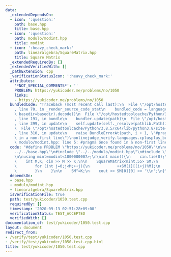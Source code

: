 ```yaml
---
data:
  _extendedDependsOn:
  - icon: ':question:'
    path: base.hpp
    title: base.hpp
  - icon: ':question:'
    path: modulo/modint.hpp
    title: modint
  - icon: ':heavy_check_mark:'
    path: linearalgebra/SquareMatrix.hpp
    title: Square Matrix
  _extendedRequiredBy: []
  _extendedVerifiedWith: []
  _pathExtension: cpp
  _verificationStatusIcon: ':heavy_check_mark:'
  attributes:
    '*NOT_SPECIAL_COMMENTS*': ''
    PROBLEM: https://yukicoder.me/problems/no/1050
    links:
    - https://yukicoder.me/problems/no/1050
  bundledCode: "Traceback (most recent call last):\n  File \"/opt/hostedtoolcache/Python/3.8.5/x64/lib/python3.8/site-packages/onlinejudge_verify/documentation/build.py\"\
    , line 70, in _render_source_code_stat\n    bundled_code = language.bundle(stat.path,\
    \ basedir=basedir).decode()\n  File \"/opt/hostedtoolcache/Python/3.8.5/x64/lib/python3.8/site-packages/onlinejudge_verify/languages/cplusplus.py\"\
    , line 191, in bundle\n    bundler.update(path)\n  File \"/opt/hostedtoolcache/Python/3.8.5/x64/lib/python3.8/site-packages/onlinejudge_verify/languages/cplusplus_bundle.py\"\
    , line 399, in update\n    self.update(self._resolve(pathlib.Path(included), included_from=path))\n\
    \  File \"/opt/hostedtoolcache/Python/3.8.5/x64/lib/python3.8/site-packages/onlinejudge_verify/languages/cplusplus_bundle.py\"\
    , line 310, in update\n    raise BundleErrorAt(path, i + 1, \"#pragma once found\
    \ in a non-first line\")\nonlinejudge_verify.languages.cplusplus_bundle.BundleErrorAt:\
    \ modulo/modint.hpp: line 5: #pragma once found in a non-first line\n"
  code: "#define PROBLEM \"https://yukicoder.me/problems/no/1050\"\n\n#include \"\
    ../../base.hpp\"\n#include \"../../modulo/modint.hpp\"\n#include \"../../linearalgebra/SquareMatrix.hpp\"\
    \n\nusing mint=modint<1000000007>;\n\nint main(){\n    cin.tie(0);\n    ios::sync_with_stdio(false);\n\
    \    int M,K; cin >> M >> K;\n\n    SquareMatrix<mint,55> SM;\n    for (int i=0;i<M;++i){\n\
    \        for (int j=0;j<M;++j){\n            ++SM[i][(i+j)%M];\n            ++SM[i][i*j%M];\n\
    \        }\n    }\n\n    SM^=K;\n    cout << SM[0][0] << '\\n';\n}"
  dependsOn:
  - base.hpp
  - modulo/modint.hpp
  - linearalgebra/SquareMatrix.hpp
  isVerificationFile: true
  path: test/yukicoder/1050.test.cpp
  requiredBy: []
  timestamp: '2020-09-13 02:51:28+09:00'
  verificationStatus: TEST_ACCEPTED
  verifiedWith: []
documentation_of: test/yukicoder/1050.test.cpp
layout: document
redirect_from:
- /verify/test/yukicoder/1050.test.cpp
- /verify/test/yukicoder/1050.test.cpp.html
title: test/yukicoder/1050.test.cpp
---
```

